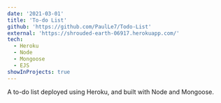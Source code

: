 ```yaml
---
date: '2021-03-01'
title: 'To-do List'
github: 'https://github.com/PaulLe7/Todo-List'
external: 'https://shrouded-earth-06917.herokuapp.com/'
tech:
  - Heroku
  - Node
  - Mongoose
  - EJS
showInProjects: true
---
```


A to-do list deployed using Heroku, and built with Node and Mongoose.
